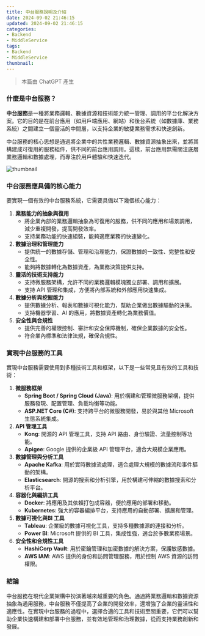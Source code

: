 ```yaml
---
title: 中台服務說明及介紹
date: 2024-09-02 21:46:15
updated: 2024-09-02 21:46:15
categories:
- Backend
- MiddleService
tags:
- Backend
- MiddleService
thumbnail:
---
```


> 本篇由 ChatGPT 產生

### 什麼是中台服務？

**中台服務**是一種將業務邏輯、數據資源和技術能力統一管理、調用的平台化解決方案。它的目的是在前台應用（如用戶端應用、網站）和後台系統（如數據庫、業務系統）之間建立一個靈活的中間層，以支持企業的敏捷業務需求和快速創新。

中台服務的核心思想是通過將企業中的共性業務邏輯、數據資源抽象出來，並將其構建成可復用的服務組件，供不同的前台應用調用。這樣，前台應用無需關注底層業務邏輯和數據處理，而專注於用戶體驗和快速迭代。

<!-- more -->

![thumbnail](thumbnail.jpg)

### 中台服務應具備的核心能力

要實現一個有效的中台服務系統，它需要具備以下幾個核心能力：

1. **業務能力的抽象與復用**
   - 將企業內部的業務邏輯抽象為可復用的服務，供不同的應用和場景調用，減少重複開發，提高開發效率。
   - 支持業務功能的快速組裝，能夠適應業務的快速變化。
2. **數據治理和管理能力**
   - 提供統一的數據存儲、管理和治理能力，保證數據的一致性、完整性和安全性。
   - 能夠將數據轉化為數據資產，為業務決策提供支持。
3. **靈活的技術支持能力**
   - 支持微服務架構，允許不同的業務邏輯模塊獨立部署、調用和擴展。
   - 支持 API 管理和集成，方便將內部系統和外部應用快速集成。
4. **數據分析與挖掘能力**
   - 提供數據分析、報表和數據可視化能力，幫助企業做出數據驅動的決策。
   - 支持機器學習、AI 的應用，將數據資產轉化為業務價值。
5. **安全性與合規性**
   - 提供完善的權限控制、審計和安全保障機制，確保企業數據的安全性。
   - 符合業內標準和法律法規，確保合規性。

### 實現中台服務的工具

實現中台服務需要使用到多種技術工具和框架，以下是一些常見且有效的工具和技術：

1. **微服務框架**
   - **Spring Boot / Spring Cloud (Java)**: 用於構建和管理微服務架構，提供服務發現、配置管理、負載均衡等功能。
   - **ASP.NET Core (C#)**: 支持跨平台的微服務開發，易於與其他 Microsoft 生態系統集成。
2. **API 管理工具**
   - **Kong**: 開源的 API 管理工具，支持 API 路由、身份驗證、流量控制等功能。
   - **Apigee**: Google 提供的企業級 API 管理平台，適合大規模企業應用。
3. **數據管理與分析工具**
   - **Apache Kafka**: 用於實時數據流處理，適合處理大規模的數據流和事件驅動的架構。
   - **Elasticsearch**: 開源的搜索和分析引擎，用於構建可伸縮的數據搜索和分析平台。
4. **容器化與編排工具**
   - **Docker**: 將應用及其依賴打包成容器，便於應用的部署和移動。
   - **Kubernetes**: 強大的容器編排平台，支持應用的自動部署、擴展和管理。
5. **數據可視化與BI 工具**
   - **Tableau**: 企業級的數據可視化工具，支持多種數據源的連接和分析。
   - **Power BI**: Microsoft 提供的 BI 工具，集成性強，適合於多數業務場景。
6. **安全性和合規性工具**
   - **HashiCorp Vault**: 用於密鑰管理和加密數據的解決方案，保護敏感數據。
   - **AWS IAM**: AWS 提供的身份和訪問管理服務，用於控制 AWS 資源的訪問權限。

### 結論

中台服務在現代企業架構中扮演著越來越重要的角色。通過將業務邏輯和數據資源抽象為通用服務，中台服務不僅提高了企業的開發效率，還增強了企業的靈活性和適應性。在實現中台服務的過程中，選擇合適的工具和技術至關重要，它們可以幫助企業快速構建和部署中台服務，並有效地管理和治理數據，從而支持業務創新和發展。